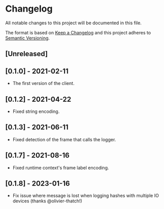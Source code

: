 # Changelog

All notable changes to this project will be documented in this file.

The format is based on [Keep a Changelog](http://keepachangelog.com/en/1.0.0/)
and this project adheres to [Semantic Versioning](http://semver.org/spec/v2.0.0.html).

## [Unreleased]

## [0.1.0] - 2021-02-11

- The first version of the client.

## [0.1.2] - 2021-04-22

- Fixed string encoding.

## [0.1.3] - 2021-06-11

- Fixed detection of the frame that calls the logger.

## [0.1.7] - 2021-08-16

- Fixed runtime context's frame label encoding.

## [0.1.8] - 2023-01-16

- Fix issue where message is lost when logging hashes with multiple IO devices (thanks @olivier-thatch!)
